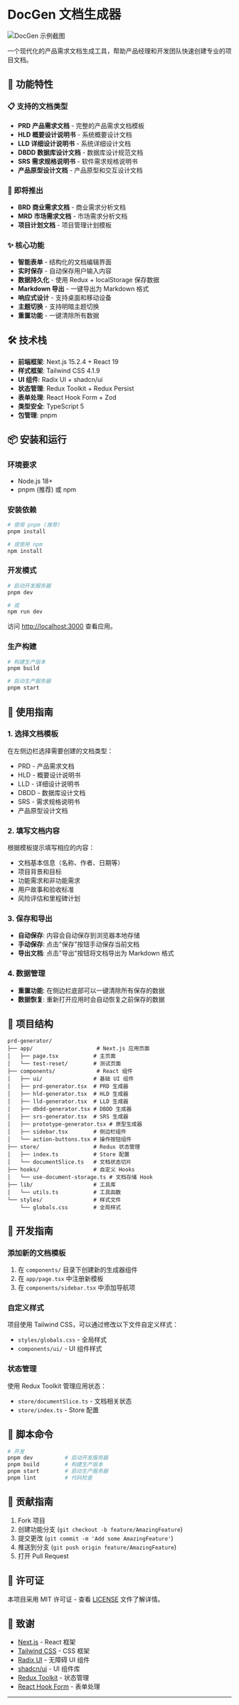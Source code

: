 # DocGen 文档生成器

![DocGen 示例截图](./public/DocGenpic.png)


一个现代化的产品需求文档生成工具，帮助产品经理和开发团队快速创建专业的项目文档。

## 🚀 功能特性

### 📋 支持的文档类型

- **PRD 产品需求文档** - 完整的产品需求文档模板
- **HLD 概要设计说明书** - 系统概要设计文档
- **LLD 详细设计说明书** - 系统详细设计文档
- **DBDD 数据库设计文档** - 数据库设计规范文档
- **SRS 需求规格说明书** - 软件需求规格说明书
- **产品原型设计文档** - 产品原型和交互设计文档

### 🔄 即将推出

- **BRD 商业需求文档** - 商业需求分析文档
- **MRD 市场需求文档** - 市场需求分析文档
- **项目计划文档** - 项目管理计划模板

### ✨ 核心功能

- **智能表单** - 结构化的文档编辑界面
- **实时保存** - 自动保存用户输入内容
- **数据持久化** - 使用 Redux + localStorage 保存数据
- **Markdown 导出** - 一键导出为 Markdown 格式
- **响应式设计** - 支持桌面和移动设备
- **主题切换** - 支持明暗主题切换
- **重置功能** - 一键清除所有数据

## 🛠️ 技术栈

- **前端框架**: Next.js 15.2.4 + React 19
- **样式框架**: Tailwind CSS 4.1.9
- **UI 组件**: Radix UI + shadcn/ui
- **状态管理**: Redux Toolkit + Redux Persist
- **表单处理**: React Hook Form + Zod
- **类型安全**: TypeScript 5
- **包管理**: pnpm

## 📦 安装和运行

### 环境要求

- Node.js 18+ 
- pnpm (推荐) 或 npm

### 安装依赖

```bash
# 使用 pnpm (推荐)
pnpm install

# 或使用 npm
npm install
```

### 开发模式

```bash
# 启动开发服务器
pnpm dev

# 或
npm run dev
```

访问 [http://localhost:3000](http://localhost:3000) 查看应用。

### 生产构建

```bash
# 构建生产版本
pnpm build

# 启动生产服务器
pnpm start
```

## 🎯 使用指南

### 1. 选择文档模板

在左侧边栏选择需要创建的文档类型：
- PRD - 产品需求文档
- HLD - 概要设计说明书
- LLD - 详细设计说明书
- DBDD - 数据库设计文档
- SRS - 需求规格说明书
- 产品原型设计文档

### 2. 填写文档内容

根据模板提示填写相应的内容：
- 文档基本信息（名称、作者、日期等）
- 项目背景和目标
- 功能需求和非功能需求
- 用户故事和验收标准
- 风险评估和里程碑计划

### 3. 保存和导出

- **自动保存**: 内容会自动保存到浏览器本地存储
- **手动保存**: 点击"保存"按钮手动保存当前文档
- **导出文档**: 点击"导出"按钮将文档导出为 Markdown 格式

### 4. 数据管理

- **重置功能**: 在侧边栏底部可以一键清除所有保存的数据
- **数据恢复**: 重新打开应用时会自动恢复之前保存的数据

## 📁 项目结构

```
prd-generator/
├── app/                    # Next.js 应用页面
│   ├── page.tsx           # 主页面
│   └── test-reset/        # 测试页面
├── components/             # React 组件
│   ├── ui/                # 基础 UI 组件
│   ├── prd-generator.tsx  # PRD 生成器
│   ├── hld-generator.tsx  # HLD 生成器
│   ├── lld-generator.tsx  # LLD 生成器
│   ├── dbdd-generator.tsx # DBDD 生成器
│   ├── srs-generator.tsx  # SRS 生成器
│   ├── prototype-generator.tsx # 原型生成器
│   ├── sidebar.tsx        # 侧边栏组件
│   └── action-buttons.tsx # 操作按钮组件
├── store/                 # Redux 状态管理
│   ├── index.ts           # Store 配置
│   └── documentSlice.ts   # 文档状态切片
├── hooks/                 # 自定义 Hooks
│   └── use-document-storage.ts # 文档存储 Hook
├── lib/                   # 工具库
│   └── utils.ts           # 工具函数
└── styles/                # 样式文件
    └── globals.css        # 全局样式
```

## 🔧 开发指南

### 添加新的文档模板

1. 在 `components/` 目录下创建新的生成器组件
2. 在 `app/page.tsx` 中注册新模板
3. 在 `components/sidebar.tsx` 中添加导航项

### 自定义样式

项目使用 Tailwind CSS，可以通过修改以下文件自定义样式：
- `styles/globals.css` - 全局样式
- `components/ui/` - UI 组件样式

### 状态管理

使用 Redux Toolkit 管理应用状态：
- `store/documentSlice.ts` - 文档相关状态
- `store/index.ts` - Store 配置



## 📝 脚本命令

```bash
# 开发
pnpm dev          # 启动开发服务器
pnpm build        # 构建生产版本
pnpm start        # 启动生产服务器
pnpm lint         # 代码检查
```

## 🤝 贡献指南

1. Fork 项目
2. 创建功能分支 (`git checkout -b feature/AmazingFeature`)
3. 提交更改 (`git commit -m 'Add some AmazingFeature'`)
4. 推送到分支 (`git push origin feature/AmazingFeature`)
5. 打开 Pull Request

## 📄 许可证

本项目采用 MIT 许可证 - 查看 [LICENSE](LICENSE) 文件了解详情。

## 🙏 致谢

- [Next.js](https://nextjs.org/) - React 框架
- [Tailwind CSS](https://tailwindcss.com/) - CSS 框架
- [Radix UI](https://www.radix-ui.com/) - 无障碍 UI 组件
- [shadcn/ui](https://ui.shadcn.com/) - UI 组件库
- [Redux Toolkit](https://redux-toolkit.js.org/) - 状态管理
- [React Hook Form](https://react-hook-form.com/) - 表单处理

---

